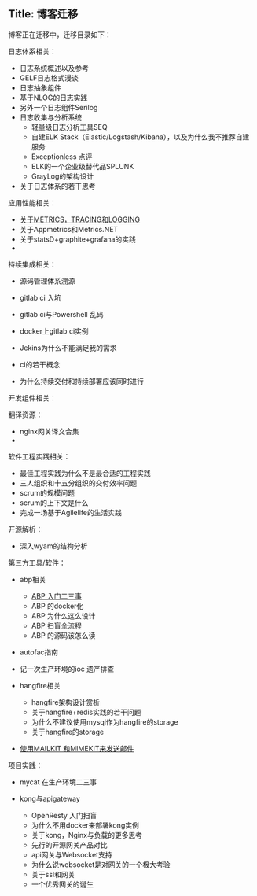 Title: 博客迁移
---

博客正在迁移中，迁移目录如下：

日志体系相关：

- 日志系统概述以及参考
- GELF日志格式漫谈 
- 日志抽象组件
- 基于NLOG的日志实践
- 另外一个日志组件Serilog
- 日志收集与分析系统 
  - 轻量级日志分析工具SEQ
  - 自建ELK Stack（Elastic/Logstash/Kibana），以及为什么我不推荐自建服务
  - Exceptionless 点评
  - ELK的一个企业级替代品SPLUNK
  - GrayLog的架构设计
- 关于日志体系的若干思考

应用性能相关：

- [关于METRICS，TRACING和LOGGING](http://blog.robinjiang.com/posts/2017/04/2017-12-04-metrics-tracing-logging)
- 关于Appmetrics和Metrics.NET
- 关于statsD+graphite+grafana的实践
- 

持续集成相关：

- 源码管理体系溯源

- gitlab ci 入坑
- gitlab ci与Powershell 乱码
- docker上gitlab ci实例
- Jekins为什么不能满足我的需求
- ci的若干概念
- 为什么持续交付和持续部署应该同时进行

开发组件相关：

翻译资源：

- nginx网关译文合集
- 

软件工程实践相关：

- 最佳工程实践为什么不是最合适的工程实践
- 三人组织和十五分组织的交付效率问题
- scrum的规模问题
- scrum的上下文是什么
- 完成一场基于Agilelife的生活实践

开源解析：

- 深入wyam的结构分析

第三方工具/软件：

- abp相关

  - [ABP 入门二三事](http://blog.robinjiang.com/posts/2018/04/ABP-Intro)
  - ABP 的docker化
  - ABP 为什么这么设计
  - ABP 扫盲全流程
  - ABP 的源码该怎么读
- autofac指南
- 记一次生产环境的ioc 遗产排查
- hangfire相关 
  - hangfire架构设计赏析
  - 关于hangfire+redis实践的若干问题
  - 为什么不建议使用mysql作为hangfire的storage
  - 关于hangfire的storage
- [使用MAILKIT 和MIMEKIT来发送邮件](http://blog.robinjiang.com/posts/2019/10/2017-06-10-use-mailkit-with-mimekit-to-send-email)

项目实践：
- mycat 在生产环境二三事

- kong与apigateway

  - OpenResty 入门扫盲
  - 为什么不用docker来部署kong实例
  - 关于kong，Nginx与负载的更多思考
  - 先行的开源网关产品对比
  - api网关与Websocket支持
  - 为什么说websocket是对网关的一个极大考验
  - 关于ssl和网关
  - 一个优秀网关的诞生

  






